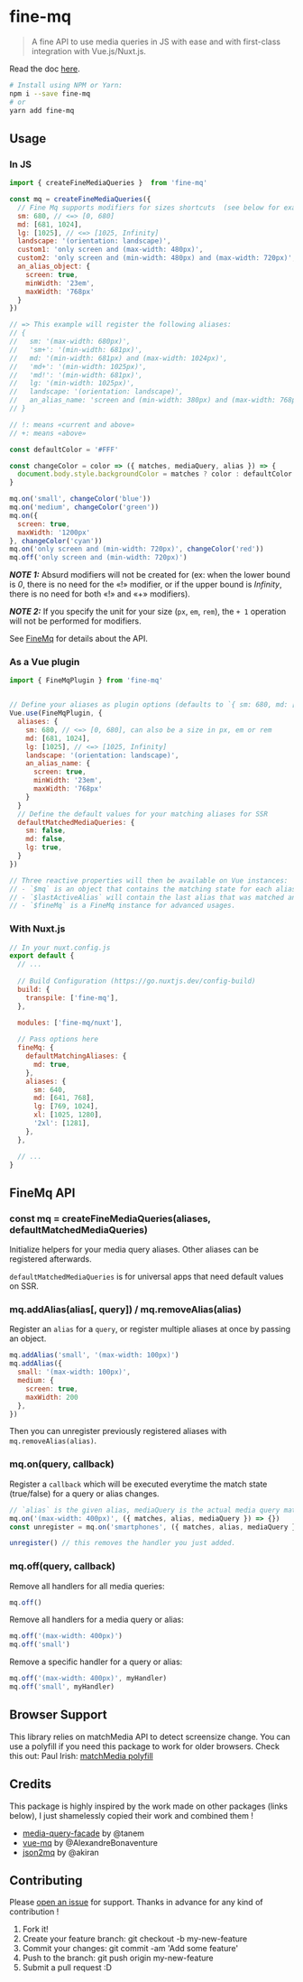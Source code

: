 # fine-mq

> A fine API to use media queries in JS with ease and with first-class integration with Vue.js/Nuxt.js.

Read the doc [here](https://nash403.github.io/fine-mq/).

```sh
# Install using NPM or Yarn:
npm i --save fine-mq
# or
yarn add fine-mq
```

## Usage

### In JS

```js
import { createFineMediaQueries }  from 'fine-mq'

const mq = createFineMediaQueries({
  // Fine Mq supports modifiers for sizes shortcuts  (see below for examples)
  sm: 680, // <=> [0, 680]
  md: [681, 1024],
  lg: [1025], // <=> [1025, Infinity]
  landscape: '(orientation: landscape)',
  custom1: 'only screen and (max-width: 480px)',
  custom2: 'only screen and (min-width: 480px) and (max-width: 720px)',
  an_alias_object: {
    screen: true,
    minWidth: '23em',
    maxWidth: '768px'
  }
})

// => This example will register the following aliases:
// {
//   sm: '(max-width: 680px)',
//   'sm+': '(min-width: 681px)',
//   md: '(min-width: 681px) and (max-width: 1024px)',
//   'md+': '(min-width: 1025px)',
//   'md!': '(min-width: 681px)',
//   lg: '(min-width: 1025px)',
//   landscape: '(orientation: landscape)',
//   an_alias_name: 'screen and (min-width: 380px) and (max-width: 768px)'
// }

// !: means «current and above»
// +: means «above»

const defaultColor = '#FFF'

const changeColor = color => ({ matches, mediaQuery, alias }) => {
  document.body.style.backgroundColor = matches ? color : defaultColor
}

mq.on('small', changeColor('blue'))
mq.on('medium', changeColor('green'))
mq.on({
  screen: true,
  maxWidth: '1200px'
}, changeColor('cyan'))
mq.on('only screen and (min-width: 720px)', changeColor('red'))
mq.off('only screen and (min-width: 720px)')
```

_**NOTE 1:**_ Absurd modifiers will not be created for  (ex: when the lower bound is _0_, there is no need for the «!» modifier, or if the upper bound is _Infinity_, there is no need for both «!» and «+» modifiers).

_**NOTE 2:**_ If you specify the unit for your size (`px`, `em`, `rem`), the `+ 1` operation will not be performed for modifiers.

See [FineMq](#finemq-api) for details about the API.

### As a Vue plugin

```js
import { FineMqPlugin } from 'fine-mq'


// Define your aliases as plugin options (defaults to `{ sm: 680, md: [681, 1024], lg: [1025] }` for Vue.js only, not the JS API)
Vue.use(FineMqPlugin, {
  aliases: {
    sm: 680, // <=> [0, 680], can also be a size in px, em or rem
    md: [681, 1024],
    lg: [1025], // <=> [1025, Infinity]
    landscape: '(orientation: landscape)',
    an_alias_name: {
      screen: true,
      minWidth: '23em',
      maxWidth: '768px'
    }
  }
  // Define the default values for your matching aliases for SSR
  defaultMatchedMediaQueries: {
    sm: false,
    md: false,
    lg: true,
  }
})

// Three reactive properties will then be available on Vue instances:
// - `$mq` is an object that contains the matching state for each alias in the form { [alias]: true/false }.
// - `$lastActiveAlias` will contain the last alias that was matched and triggered by the listener.
// - `$fineMq` is a FineMq instance for advanced usages.
```

### With Nuxt.js

```js
// In your nuxt.config.js
export default {
  // ...
  
  // Build Configuration (https://go.nuxtjs.dev/config-build)
  build: {
    transpile: ['fine-mq'],
  },
  
  modules: ['fine-mq/nuxt'],

  // Pass options here
  fineMq: {
    defaultMatchingAliases: {
      md: true,
    },
    aliases: {
      sm: 640,
      md: [641, 768],
      lg: [769, 1024],
      xl: [1025, 1280],
      '2xl': [1281],
    },
  },

  // ...
}
```

## FineMq API

### const mq = createFineMediaQueries(aliases, defaultMatchedMediaQueries)

Initialize helpers for your media query aliases. Other aliases can be registered afterwards.

`defaultMatchedMediaQueries` is for universal apps that need default values on SSR.

### mq.addAlias(alias[, query]) / mq.removeAlias(alias)

Register an `alias` for a `query`, or register multiple aliases at once by passing an object.

```js
mq.addAlias('small', '(max-width: 100px)')
mq.addAlias({
  small: '(max-width: 100px)',
  medium: {
    screen: true,
    maxWidth: 200
  },
})
```

Then you can unregister previously registered aliases with `mq.removeAlias(alias)`.

### mq.on(query, callback)

Register a `callback` which will be executed everytime the match state (true/false) for a query or alias changes.

```js
// `alias` is the given alias, mediaQuery is the actual media query matched and `matches` is a boolean indicating the match state.
mq.on('(max-width: 400px)', ({ matches, alias, mediaQuery }) => {})
const unregister = mq.on('smartphones', ({ matches, alias, mediaQuery }) => {}, {})

unregister() // this removes the handler you just added.
```

### mq.off(query, callback)

Remove all handlers for all media queries:

```js
mq.off()
```

Remove all handlers for a media query or alias:

```js
mq.off('(max-width: 400px)')
mq.off('small')
```

Remove a specific handler for a query or alias:

```js
mq.off('(max-width: 400px)', myHandler)
mq.off('small', myHandler)
```

## Browser Support

This library relies on matchMedia API to detect screensize change. You can use a polyfill if you need this package to work for older browsers. Check this out:
Paul Irish: [matchMedia polyfill](https://github.com/paulirish/matchMedia.js)

## Credits

This package is highly inspired by the work made on other packages (links below), I just shamelessly copied their work and combined them !

- [media-query-facade](https://github.com/tanem/media-query-facade) by @tanem
- [vue-mq](https://github.com/AlexandreBonaventure/vue-mq/) by @AlexandreBonaventure
- [json2mq](https://github.com/akiran/json2mq) by @akiran

## Contributing

Please [open an issue](https://github.com/nash403/fine-mq/issues/new) for support. Thanks in advance for any kind of contribution !

1. Fork it!
2. Create your feature branch: git checkout -b my-new-feature
3. Commit your changes: git commit -am 'Add some feature'
4. Push to the branch: git push origin my-new-feature
5. Submit a pull request :D
